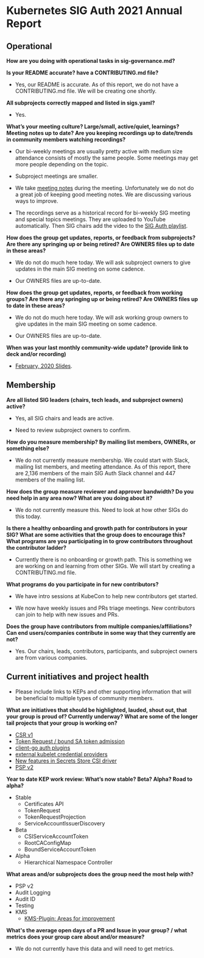 # Kubernetes SIG Auth 2021 Annual Report

## Operational

**How are you doing with operational tasks in sig-governance.md?**

**Is your README accurate? have a CONTRIBUTING.md file?**

 - Yes, our README is accurate. As of this report, we do not have a CONTRIBUTING.md file. We will be creating one shortly.

**All subprojects correctly mapped and listed in sigs.yaml?**

 - Yes.

**What’s your meeting culture? Large/small, active/quiet, learnings? Meeting notes up to date? Are you keeping recordings up to date/trends in community members watching recordings?**

 - Our bi-weekly meetings are usually pretty active with medium size attendance consists of mostly the same people. Some meetings may get more people depending on the topic.

 - Subproject meetings are smaller.

 - We take [meeting notes](https://docs.google.com/document/d/1woLGRoONE3EBVx-wTb4pvp4CI7tmLZ6lS26VTbosLKM/edit#) during the meeting. Unfortunately we do not do a great job of keeping good meeting notes. We are discussing various ways to improve. 

 - The recordings serve as a historical record for bi-weekly SIG meeting and special topics meetings. They are uploaded to YouTube automatically. Then SIG chairs add the video to the [SIG Auth playlist](https://www.youtube.com/playlist?list=PL69nYSiGNLP0VMOZ-V7-5AchXTHAQFzJw).

**How does the group get updates, reports, or feedback from subprojects? Are there any springing up or being retired? Are OWNERS files up to date in these areas?**

 - We do not do much here today. We will ask subproject owners to give updates in the main SIG meeting on some cadence. 
 
 - Our OWNERS files are up-to-date.

**How does the group get updates, reports, or feedback from working groups? Are there any springing up or being retired? Are OWNERS files up to date in these areas?**

 - We do not do much here today. We will ask working group owners to give updates in the main SIG meeting on some cadence. 
 
 - Our OWNERS files are up-to-date.

**When was your last monthly community-wide update? (provide link to deck and/or recording)**

 - [February, 2020 Slides](https://docs.google.com/presentation/d/1HBMqr5V79S8BSrSMAxPdQiyyCL9byBBWj2D4WrR3hPY).

## Membership

**Are all listed SIG leaders (chairs, tech leads, and subproject owners) active?**

- Yes, all SIG chairs and leads are active.

- Need to review subproject owners to confirm.

**How do you measure membership? By mailing list members, OWNERs, or something else?**

- We do not currently measure membership. We could start with Slack, mailing list members, and meeting attendance. As of this report, there are 2,136 members of the main SIG Auth Slack channel and 447 members of the mailing list. 

**How does the group measure reviewer and approver bandwidth? Do you need help in any area now? What are you doing about it?**

- We do not currently measure this. Need to look at how other SIGs do this today.

**Is there a healthy onboarding and growth path for contributors in your SIG? What are some activities that the group does to encourage this? What programs are you participating in to grow contributors throughout the contributor ladder?**

- Currently there is no onboarding or growth path. This is something we are working on and learning from other SIGs. We will start by creating a CONTRIBUTING.md file.

**What programs do you participate in for new contributors?**

- We have intro sessions at KubeCon to help new contributors get started.

- We now have weekly issues and PRs triage meetings. New contributors can join to help with new issues and PRs. 

**Does the group have contributors from multiple companies/affiliations? Can end users/companies contribute in some way that they currently are not?**

- Yes. Our chairs, leads, contributors, participants, and subproject owners are from various companies.

## Current initiatives and project health

- Please include links to KEPs and other supporting information that will be beneficial to multiple types of community members. 

**What are initiatives that should be highlighted, lauded, shout out, that your group is proud of? Currently underway? What are some of the longer tail projects that your group is working on?**

- [CSR v1](https://github.com/kubernetes/enhancements/tree/master/keps/sig-auth/1513-certificate-signing-request)
- [Token Request / bound SA token admission](https://github.com/kubernetes/enhancements/tree/master/keps/sig-auth/1205-bound-service-account-tokens)
- [client-go auth plugins](https://github.com/kubernetes/enhancements/blob/master/keps/sig-auth/541-external-credential-providers)
- [external kubelet credential providers](https://github.com/kubernetes/enhancements/blob/master/keps/sig-node/2133-kubelet-credential-providers)
- [New features in Secrets Store CSI driver](https://secrets-store-csi-driver.sigs.k8s.io/introduction.html#features)
- [PSP v2](https://github.com/kubernetes/enhancements/issues/2579)

**Year to date KEP work review: What’s now stable? Beta? Alpha? Road to alpha?**

- Stable
    - Certificates API
    - TokenRequest
    - TokenRequestProjection
    - ServiceAccountIssuerDiscovery
- Beta
    - CSIServiceAccountToken
    - RootCAConfigMap
    - BoundServiceAccountToken
- Alpha
    - Hierarchical Namespace Controller

**What areas and/or subprojects does the group need the most help with?**

- PSP v2
- Audit Logging
- Audit ID
- Testing
- KMS
    - [KMS-Plugin: Areas for improvement](https://docs.google.com/document/d/1-WHXX_Dh_MNcJb2QJxF0gOAvLjh0fAnc3QrylWdMZJA/edit)

**What's the average open days of a PR and Issue in your group? / what metrics does your group care about and/or measure?**

- We do not currently have this data and will need to get metrics.
